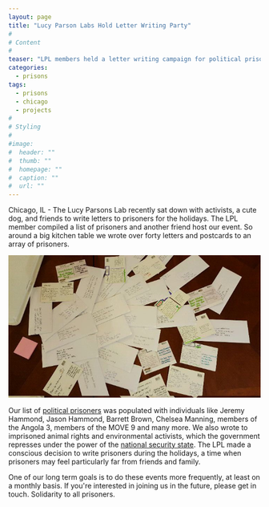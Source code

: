 ```yaml
---
layout: page
title: "Lucy Parson Labs Hold Letter Writing Party"
#
# Content
#
teaser: "LPL members held a letter writing campaign for political prisoners."
categories:
  - prisons
tags:
  - prisons
  - chicago
  - projects
#
# Styling
#
#image:
#  header: ""
#  thumb: ""
#  homepage: ""
#  caption: ""
#  url: ""
---
```


Chicago, IL - The Lucy Parsons Lab recently sat down with activists, a cute dog, and friends to write letters to prisoners for the holidays. The LPL member compiled a list of prisoners and another friend host our event. So around a big kitchen table we wrote over forty letters and postcards to an array of prisoners.

<img src="/images/letterwriting.jpg" alt="letters" class="inline"/>

Our list of <a href="https://pad.riseup.net/p/U2nmEyP1sGAi" target="_blank">political prisoners</a> was populated with individuals like Jeremy Hammond, Jason Hammond, Barrett Brown, Chelsea Manning, members of the Angola 3, members of the MOVE 9 and many more. We also wrote to imprisoned animal rights and environmental activists, which the government represses under the power of the <a href="https://theintercept.com/2015/07/28/dylan-roof-terrorist-animal-rights-activists-free-minks/" target="_blank">national security state</a>. The LPL made a conscious decision to write prisoners during the holidays, a time when prisoners may feel particularly far from friends and family.  

One of our long term goals is to do these events more frequently, at least on a monthly basis. If you're interested in joining us in the future, please get in touch. Solidarity to all prisoners.
